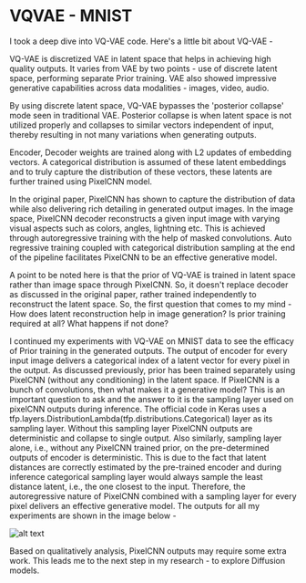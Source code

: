 # VQVAE - MNIST

I took a deep dive into VQ-VAE code. Here's a little bit about VQ-VAE -

VQ-VAE is discretized VAE in latent space that helps in achieving high quality outputs. It varies from VAE by two points - use of discrete latent space, performing separate Prior training. VAE also showed impressive generative capabilities across data modalities - images, video, audio.

By using discrete latent space, VQ-VAE bypasses the 'posterior collapse' mode seen in traditional VAE. Posterior collapse is when latent space is not utilized properly and collapses to similar vectors independent of input, thereby resulting in not many variations when generating outputs.

Encoder, Decoder weights are trained along with L2 updates of embedding vectors. A categorical distribution is assumed of these latent embeddings and to truly capture the distribution of these vectors, these latents are further trained using PixelCNN model.

In the original paper, PixelCNN has shown to capture the distribution of data while also delivering rich detailing in generated output images. In the image space, PixelCNN decoder reconstructs a given input image with varying visual aspects such as colors, angles, lightning etc. This is achieved through autoregressive training with the help of masked convolutions. Auto regressive training coupled with categorical distribution sampling at the end of the pipeline facilitates PixelCNN to be an effective generative model.

A point to be noted here is that the prior of VQ-VAE is trained in latent space rather than image space through PixelCNN. So, it doesn't replace decoder as discussed in the original paper, rather trained independently to reconstruct the latent space. So, the first question that comes to my mind - How does latent reconstruction help in image generation? Is prior training required at all? What happens if not done?

I continued my experiments with VQ-VAE on MNIST data to see the efficacy of Prior training in the generated outputs. The output of encoder for every input image delivers a categorical index of a latent vector for every pixel in the output. As discussed previously, prior has been trained separately using PixelCNN (without any conditioning) in the latent space. If PixelCNN is a bunch of convolutions, then what makes it a generative model? This is an important question to ask and the answer to it is the sampling layer used on pixelCNN outputs during inference. The official code in Keras uses a tfp.layers.DistributionLambda(tfp.distributions.Categorical) layer as its sampling layer. Without this sampling layer PixelCNN outputs are deterministic and collapse to single output. Also similarly, sampling layer alone, i.e., without any PixelCNN trained prior, on the pre-determined outputs of encoder is deterministic. This is due to the fact that latent distances are correctly estimated by the pre-trained encoder and during inference categorical sampling layer would always sample the least distance latent, i.e., the one closest to the input. Therefore, the autoregressive nature of PixelCNN combined with a sampling layer for every pixel delivers an effective generative model. The outputs for all my experiments are shown in the image below -

![alt text](https://github.com/lb-97/dipy/blob/blog_branch/doc/posts/2023/assets/vq-vae-results.png)

Based on qualitatively analysis, PixelCNN outputs may require some extra work. This leads me to the next step in my research - to explore Diffusion models. 

